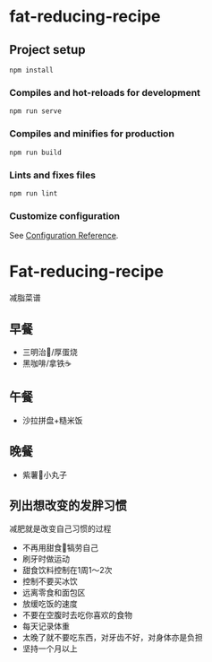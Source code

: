 # fat-reducing-recipe

## Project setup
```
npm install
```

### Compiles and hot-reloads for development
```
npm run serve
```

### Compiles and minifies for production
```
npm run build
```

### Lints and fixes files
```
npm run lint
```

### Customize configuration
See [Configuration Reference](https://cli.vuejs.org/config/).

# Fat-reducing-recipe
减脂菜谱

## 早餐

- 三明治🥪/厚蛋烧
- 黑咖啡/拿铁☕️

## 午餐

- 沙拉拼盘+糙米饭

## 晚餐

- 紫薯🍠小丸子

## 列出想改变的发胖习惯

减肥就是改变自己习惯的过程

- 不再用甜食🍰犒劳自己
- 刷牙时做运动
- 甜食饮料控制在1周1～2次
- 控制不要买冰饮
- 远离零食和面包区
- 放缓吃饭的速度
- 不要在空腹时去吃你喜欢的食物
- 每天记录体重
- 太晚了就不要吃东西，对牙齿不好，对身体亦是负担
- 坚持一个月以上

